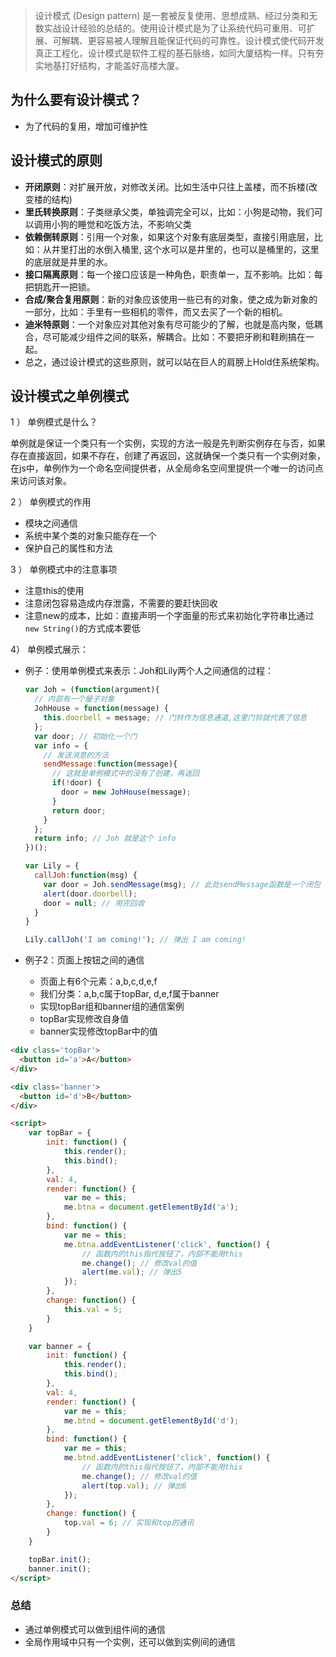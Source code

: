 > 设计模式 (Design pattern) 是一套被反复使用、思想成熟、经过分类和无数实战设计经验的总结的。使用设计模式是为了让系统代码可重用、可扩展、可解耦、更容易被人理解且能保证代码的可靠性。设计模式使代码开发真正工程化，设计模式是软件工程的基石脉络，如同大厦结构一样。只有夯实地基打好结构，才能盖好高楼大厦。

## 为什么要有设计模式？

- 为了代码的复用，增加可维护性

## 设计模式的原则

- __开闭原则__：对扩展开放，对修改关闭。比如生活中只往上盖楼，而不拆楼(改变楼的结构)
- __里氏转换原则__：子类继承父类，单独调完全可以，比如：小狗是动物，我们可以调用小狗的睡觉和吃饭方法，不影响父类
- __依赖倒转原则__：引用一个对象，如果这个对象有底层类型，直接引用底层，比如：从井里打出的水倒入桶里, 这个水可以是井里的，也可以是桶里的，这里的底层就是井里的水。
- __接口隔离原则__：每一个接口应该是一种角色，职责单一，互不影响。比如：每把钥匙开一把锁。
- __合成/聚合复用原则__：新的对象应该使用一些已有的对象，使之成为新对象的一部分，比如：手里有一些相机的零件，而又去买了一个新的相机。
- __迪米特原则__：一个对象应对其他对象有尽可能少的了解，也就是高内聚，低耦合，尽可能减少组件之间的联系，解耦合。比如：不要把牙刷和鞋刷搞在一起。
- 总之，通过设计模式的这些原则，就可以站在巨人的肩膀上Hold住系统架构。

## 设计模式之单例模式

1 ） 单例模式是什么？

单例就是保证一个类只有一个实例，实现的方法一般是先判断实例存在与否，如果存在直接返回，如果不存在，创建了再返回，这就确保一个类只有一个实例对象，在js中，单例作为一个命名空间提供者，从全局命名空间里提供一个唯一的访问点来访问该对象。

2 ） 单例模式的作用

- 模块之间通信
- 系统中某个类的对象只能存在一个
- 保护自己的属性和方法

3 ） 单例模式中的注意事项

- 注意this的使用
- 注意闭包容易造成内存泄露，不需要的要赶快回收
- 注意new的成本，比如：直接声明一个字面量的形式来初始化字符串比通过`new String()`的方式成本要低

4） 单例模式展示：

- 例子：使用单例模式来表示：Joh和Lily两个人之间通信的过程：
  ```javascript
  var Joh = (function(argument){
    // 内部有一个屋子对象
    JohHouse = function(message) {
      this.doorbell = message; // 门铃作为信息通道,这里门铃就代表了信息
    };
    var door; // 初始化一个门
    var info = {
      // 发送消息的方法
      sendMessage:function(message){
        // 这就是单例模式中的没有了创建，再返回
        if(!door) {
          door = new JohHouse(message);
        }
        return door;
      }
    };
    return info; // Joh 就是这个 info
  })();

  var Lily = {
    callJoh:function(msg) {
      var door = Joh.sendMessage(msg); // 此处sendMessage函数是一个闭包
      alert(door.doorbell);
      door = null; // 用完回收
    }
  }

  Lily.callJoh('I am coming!'); // 弹出 I am coming!
  ```

- 例子2：页面上按钮之间的通信
  * 页面上有6个元素：a,b,c,d,e,f
  * 我们分类：a,b,c属于topBar, d,e,f属于banner
  * 实现topBar组和banner组的通信案例
  * topBar实现修改自身值
  * banner实现修改topBar中的值
```html
<div class='topBar'>
  <button id='a'>A</button>
</div>

<div class='banner'>
  <button id='d'>B</button>
</div>

<script>
    var topBar = {
        init: function() {
            this.render();
            this.bind();
        },
        val: 4,
        render: function() {
            var me = this;
            me.btna = document.getElementById('a');
        },
        bind: function() {
            var me = this;
            me.btna.addEventListener('click', function() {
                // 函数内的this指代按钮了，内部不能用this
                me.change(); // 修改val的值
                alert(me.val); // 弹出5
            });
        },
        change: function() {
            this.val = 5;
        }
    }

    var banner = {
        init: function() {
            this.render();
            this.bind();
        },
        val: 4,
        render: function() {
            var me = this;
            me.btnd = document.getElementById('d');
        },
        bind: function() {
            var me = this;
            me.btnd.addEventListener('click', function() {
                // 函数内的this指代按钮了，内部不能用this
                me.change(); // 修改val的值
                alert(top.val); // 弹出6
            });
        },
        change: function() {
            top.val = 6; // 实现和top的通讯
        }
    }

    topBar.init();
    banner.init();
</script>
```

### 总结

- 通过单例模式可以做到组件间的通信
- 全局作用域中只有一个实例，还可以做到实例间的通信